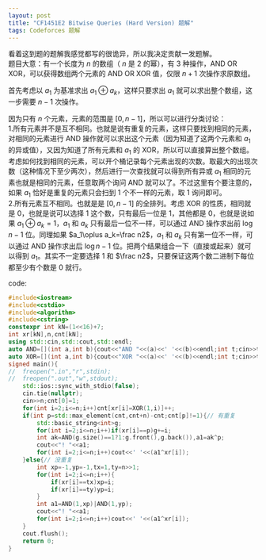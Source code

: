 ```yaml
---
layout: post
title: "CF1451E2 Bitwise Queries (Hard Version) 题解"
tags: Codeforces 题解
---
```


看着这到题的题解我感觉都写的很诡异，所以我决定贡献一发题解。  
题目大意：有一个长度为 $n$ 的数组（ $n$ 是 $2$ 的幂），有 $3$ 种操作，AND OR XOR，可以获得数组两个元素的 AND OR XOR 值，仅限 $n+1$ 次操作求原数组。

首先考虑以 $a_1$ 为基准求出 $a_1\oplus a_k$，这样只要求出 $a_1$ 就可以求出整个数组，这一步需要 $n-1$ 次操作。

因为只有 $n$ 个元素，元素的范围是 $[0,n-1]$，所以可以进行分类讨论：  
1.所有元素并不是互不相同。也就是说有重复的元素，这样只要找到相同的元素，对相同的元素进行 AND 操作就可以求出这个元素（因为知道了这两个元素和 $a_1$ 的异或值），又因为知道了所有元素和 $a_1$ 的 XOR，所以可以直接算出整个数组。考虑如何找到相同的元素，可以开个桶记录每个元素出现的次数。取最大的出现次数（这种情况下至少两次），然后进行一次查找就可以得到所有异或 $a_1$ 相同的元素也就是相同的元素，任意取两个询问 AND 就可以了。不过这里有个要注意的，如果 $a_1$ 恰好是重复的元素只会扫到 $1$ 个不一样的元素，取 $1$ 询问即可。  
2.所有元素互不相同。也就是是 $[0,n-1]$ 的全排列。考虑 XOR 的性质，相同就是 $0$，也就是说可以选择 $1$ 这个数，只有最后一位是 $1$，其他都是 $0$，也就是说如果 $a_1\oplus a_k=1$，$a_1$ 和 $a_k$ 只有最后一位不一样，可以通过 AND 操作求出前 $\log n-1$ 位。同理如果 $a_1\oplus a_k=\frac n2$，$a_1$ 和 $a_k$ 只有第一位不一样，可以通过 AND 操作求出后 $\log n-1$ 位。把两个结果组合一下（直接或起来）就可以得到 $a_1$。其实不一定要选择 $1$ 和 $\frac n2$，只要保证这两个数二进制下每位都至少有个数是 $0$ 就行。

code:
```cpp
#include<iostream>
#include<cstdio>
#include<algorithm>
#include<cstring>
constexpr int kN=(1<<16)+7;
int xr[kN],n,cnt[kN];
using std::cin,std::cout,std::endl;
auto AND=[](int a,int b){cout<<"AND "<<(a)<<' '<<(b)<<endl;int t;cin>>t;return t;};
auto XOR=[](int a,int b){cout<<"XOR "<<(a)<<' '<<(b)<<endl;int t;cin>>t;return t;};
signed main(){
//	freopen(".in","r",stdin);
//	freopen(".out","w",stdout);
	std::ios::sync_with_stdio(false);
	cin.tie(nullptr);
	cin>>n;cnt[0]=1;
	for(int i=2;i<=n;i++)cnt[xr[i]=XOR(1,i)]++;
	if(int p=std::max_element(cnt,cnt+n)-cnt;cnt[p]!=1){// 有重复
		std::basic_string<int>g;
		for(int i=2;i<=n;i++)if(xr[i]==p)g+=i;
		int ak=AND(g.size()==1?1:g.front(),g.back()),a1=ak^p;
		cout<<"! "<<a1;
		for(int i=2;i<=n;i++)cout<<' '<<(a1^xr[i]);
	}else{// 没重复
		int xp=-1,yp=-1,tx=1,ty=n>>1;
		for(int i=2;i<=n;i++){
			if(xr[i]==tx)xp=i;
			if(xr[i]==ty)yp=i;
		}
		int a1=AND(1,xp)|AND(1,yp);
		cout<<"! "<<a1;
		for(int i=2;i<=n;i++)cout<<' '<<(a1^xr[i]);
	}
	cout.flush();
	return 0;
}
```